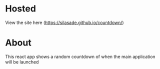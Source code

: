 # Hosted
View the site here (https://silasade.github.io/countdown/)
# About
This react app shows a random countdown of when the main application will be launched



